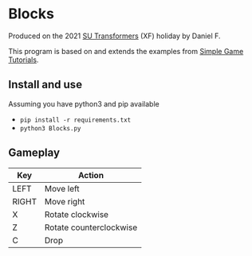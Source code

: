 # Blocks
Produced on the 2021 [SU Transformers](https://transformers.org.uk/) (XF) holiday by Daniel F.

This program is based on and extends the examples from [Simple Game Tutorials](https://simplegametutorials.github.io/).

## Install and use

Assuming you have python3 and pip available

* `pip install -r requirements.txt`
* `python3 Blocks.py`

## Gameplay

| Key | Action |
| --- | --- |
| LEFT | Move left |
| RIGHT | Move right |
| X | Rotate clockwise |
| Z | Rotate counterclockwise |
| C | Drop |

